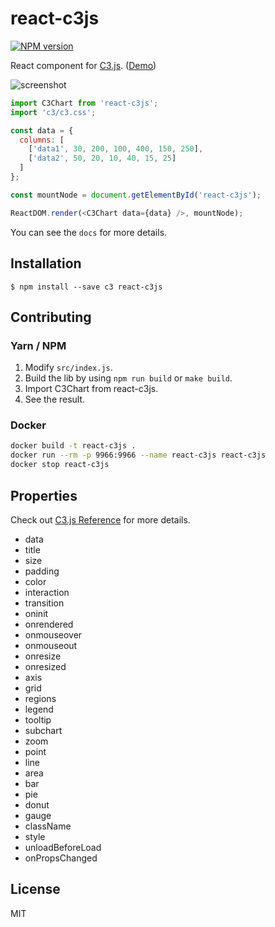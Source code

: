 # react-c3js

[![NPM version][npm-image]][npm-url]

React component for [C3.js](http://c3js.org/). ([Demo])

![screenshot](screenshot.png)

```javascript
import C3Chart from 'react-c3js';
import 'c3/c3.css';

const data = {
  columns: [
    ['data1', 30, 200, 100, 400, 150, 250],
    ['data2', 50, 20, 10, 40, 15, 25]
  ]
};

const mountNode = document.getElementById('react-c3js');

ReactDOM.render(<C3Chart data={data} />, mountNode);
```

You can see the `docs` for more details.

[Demo]: http://spytec.github.io/react-c3js/

## Installation

```
$ npm install --save c3 react-c3js
```

## Contributing

### Yarn / NPM

1. Modify `src/index.js`.
2. Build the lib by using `npm run build` or `make build`.
3. Import C3Chart from react-c3js.
4. See the result.

### Docker

```bash
docker build -t react-c3js .
docker run --rm -p 9966:9966 --name react-c3js react-c3js
docker stop react-c3js
```

## Properties

Check out [C3.js Reference](http://c3js.org/reference.html) for more details.

* data
* title
* size
* padding
* color
* interaction
* transition
* oninit
* onrendered
* onmouseover
* onmouseout
* onresize
* onresized
* axis
* grid
* regions
* legend
* tooltip
* subchart
* zoom
* point
* line
* area
* bar
* pie
* donut
* gauge
* className
* style
* unloadBeforeLoad
* onPropsChanged

## License

MIT

[npm-image]: https://img.shields.io/npm/v/@spytec/react-c3js.svg?style=flat-square
[npm-url]: https://npmjs.org/package/@spytec/react-c3js
